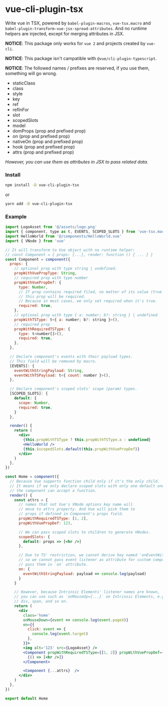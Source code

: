 # vue-cli-plugin-tsx

Write vue in TSX, powered by `babel-plugin-macros`, `vue-tsx.macro` and `babel-plugin-transform-vue-jsx-spread-attributes`. And no runtime helpers are injected, except for merging attributes in JSX.

**NOTICE**: This package only works for `vue 2` and projects created by `vue-cli`.

**NOTICE**: This package isn't campatible with `@vue/cli-plugin-typescript`.

**NOTICE**: The followed names / prefixes are reserved, if you use them, something will go wrong.
  * staticClass
  * class
  * style
  * key
  * ref
  * refInFor
  * slot
  * scopedSlots
  * model
  * domProps (prop and prefixed prop)
  * on (prop and prefixed prop)
  * nativeOn (prop and prefixed prop)
  * hook (prop and prefixed prop)
  * attrs (prop and prefixed prop)
  
  _However, you can use them as attributes in JSX to pass related data._

### Install

```bash
npm install -D vue-cli-plugin-tsx
```

or

```bash
yarn add -D vue-cli-plugin-tsx
```

### Example

```jsx
import LogoAsset from '@/assets/logo.png'
import { component, type as t, EVENTS, SCOPED_SLOTS } from 'vue-tsx.macro'
import HelloWorld from '@/components/HelloWorld.vue'
import { VNode } from 'vue'

// It will transform to Vue object with no runtime helper:
// const Component = { props: {...}, render: function () { ... } }
const Component = component({
  props: {
    // optional prop with type string | undefined.
    propWithVuePropType: String,
    // required prop with type number
    propWithVuePropDef: {
      type: Number,
      // If prop contains required filed, no matter of its value (true of false),
      // this prop will be required.
      // Because in most cases, we only set required when it's true.
      required: true,
    },
    // optional prop with type { a: number; b?: string } | undefined
    propWithTSType: t<{ a: number; b?: string }>(),
    // required prop
    propWithRequiredTSType: {
      type: t<number[]>(),
      required: true,
    },
  },

  // Declare component's events with their payload types.
  // This field will be removed by macro.
  [EVENTS]: {
    eventWithStringPayload: String,
    eventWithTSPayload: t<{ count: number }>(),
  },

  // Declare component's scoped slots' scope (param) types.
  [SCOPED_SLOTS]: {
    default: {
      scope: Number,
      required: true,
    }
  },

  render() {
    return (
      <div>
        {this.propWithTSType ? this.propWithTSType.a : undefined}
        <HelloWorld />
        {this.$scopedSlots.default(this.propWithVuePropDef)}
      </div>
    )
  },
})

const Home = component({
  // Because Vue supports function child only if it's the only child.
  // It means if we only declare scoped slots with only one default one,
  // the component can accept a function.
  render() {
    const attrs = {
      // names that not Vue's VNode options key name will
      // move to attrs property. And Vue will pick them to
      // props if defined in Component's props field.
      propWithRequiredTSType: [1, 2],
      propWithVuePropDef: 123,

      // We can pass scoped slots to children to generate VNodes.
      scopedSlots: {
        default: props => [<hr />]
      },

      // Due to TS' restriction, we cannot derive key named 'onEventWithStringPayload',
      // so we cannot pass event listener as attribute for custom component, and we should
      // pass them in `on` attribute.
      on: {
        eventWithStringPayload: payload => console.log(payload)
      }
    }

    // However, because Intrinsic Elements' listener names are known,
    // you can use such as `onMouseUp={...}` on Intrinsic Elements, e.g.,
    // div, span, and so on.
    return (
      <div
        class='home'
        onMouseDown={event => console.log(event.pageX)}
        on={{
          click: event => {
            console.log(event.target)
          },
        }}>
        <img alt='123' src={LogoAsset} />
        <Component propWithRequiredTSType={[1, 2]} propWithVuePropDef={123}>
          {() => [<hr />]}
        </Component>

        <Component {...attrs}  />
      </div>
    )
  },
})

export default Home
```
